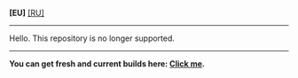 **[EU]** [[RU]](https://github.com/0x000cb/otc/blob/master/README-RU.md)
_____
Hello. This repository is no longer supported.
______
**You can get fresh and current builds here: [Click me](https://discord.com/invite/JeMKbzW).**
